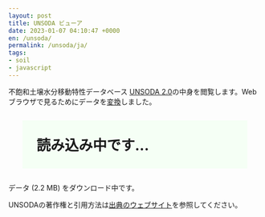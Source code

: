 ```yaml
---
layout: post
title: UNSODA ビューア
date: 2023-01-07 04:10:47 +0000
en: /unsoda/
permalink: /unsoda/ja/
tags:
- soil
- javascript
---
```

不飽和土壌水分移動特性データベース <a href="https://doi.org/10.15482/USDA.ADC/1173246">UNSODA 2.0</a>の中身を閲覧します。Webブラウザで見るためにデータを<a href="https://sekika.github.io/file/unsoda/">変換</a>しました。

<div id="query"><div style="background-color:#f5fff5;; margin: 1em; padding: 1em; font-size:200%"><strong>読み込み中です...</strong></div>データ (2.2 MB) をダウンロード中です。</div>
<div id="table"></div>
<div id="show"></div>

UNSODAの著作権と引用方法は<a href="https://doi.org/10.15482/USDA.ADC/1173246">出典のウェブサイト</a>を参照してください。

<script src="/js/unsoda.js"></script>
